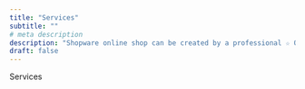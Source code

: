 ```yaml
---
title: "Services"
subtitle: ""
# meta description
description: "Shopware online shop can be created by a professional ☆ Quality work ☆ Best Development Teams ► Find out more now"
draft: false
---
```


Services